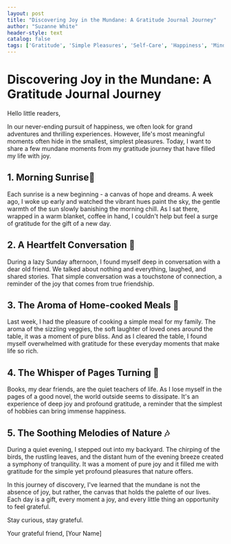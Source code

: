 ```yaml
---
layout: post
title: "Discovering Joy in the Mundane: A Gratitude Journal Journey"
author: "Suzanne White"
header-style: text
catalog: false
tags: ['Gratitude', 'Simple Pleasures', 'Self-Care', 'Happiness', 'Mindfulness']
---
```


# Discovering Joy in the Mundane: A Gratitude Journal Journey

Hello little readers, 

In our never-ending pursuit of happiness, we often look for grand adventures and thrilling experiences. However, life's most meaningful moments often hide in the smallest, simplest pleasures. Today, I want to share a few mundane moments from my gratitude journey that have filled my life with joy.

## 1. Morning Sunrise🌅

Each sunrise is a new beginning - a canvas of hope and dreams. A week ago, I woke up early and watched the vibrant hues paint the sky, the gentle warmth of the sun slowly banishing the morning chill. As I sat there, wrapped in a warm blanket, coffee in hand, I couldn't help but feel a surge of gratitude for the gift of a new day.

## 2. A Heartfelt Conversation 💬

During a lazy Sunday afternoon, I found myself deep in conversation with a dear old friend. We talked about nothing and everything, laughed, and shared stories. That simple conversation was a touchstone of connection, a reminder of the joy that comes from true friendship.

## 3. The Aroma of Home-cooked Meals 🍲

Last week, I had the pleasure of cooking a simple meal for my family. The aroma of the sizzling veggies, the soft laughter of loved ones around the table, it was a moment of pure bliss. And as I cleared the table, I found myself overwhelmed with gratitude for these everyday moments that make life so rich.

## 4. The Whisper of Pages Turning 📖

Books, my dear friends, are the quiet teachers of life. As I lose myself in the pages of a good novel, the world outside seems to dissipate. It's an experience of deep joy and profound gratitude, a reminder that the simplest of hobbies can bring immense happiness.

## 5. The Soothing Melodies of Nature 🎶

During a quiet evening, I stepped out into my backyard. The chirping of the birds, the rustling leaves, and the distant hum of the evening breeze created a symphony of tranquility. It was a moment of pure joy and it filled me with gratitude for the simple yet profound pleasures that nature offers.

In this journey of discovery, I've learned that the mundane is not the absence of joy, but rather, the canvas that holds the palette of our lives. Each day is a gift, every moment a joy, and every little thing an opportunity to feel grateful.

Stay curious, stay grateful.

Your grateful friend,
[Your Name]